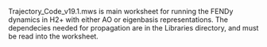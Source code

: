 Trajectory_Code_v19.1.mws is main worksheet for running the FENDy dynamics in H2+ with either AO or eigenbasis representations.
The dependecies needed for propagation are in the Libraries directory, and must be read into the worksheet.

